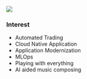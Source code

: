 <a href="https://hits.seeyoufarm.com"><img src="https://hits.seeyoufarm.com/api/count/incr/badge.svg?url=https%3A%2F%2Fgithub.com%2Fsmilestogo%2Fhit-counter&count_bg=%23C83D96&title_bg=%23081E33&icon=&icon_color=%236DD39A&title=hits&edge_flat=false"/></a>


### Interest
- Automated Trading
- Cloud Native Application
- Application Modernization
- MLOps
- Playing with everything
- AI aided music composing
